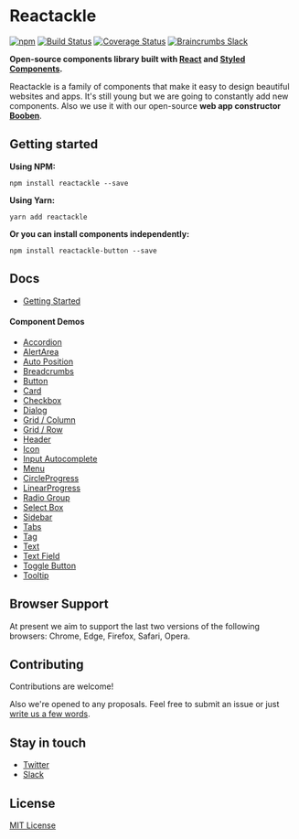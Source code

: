 
# Reactackle
[![npm](https://img.shields.io/npm/v/reactackle.svg)](https://www.npmjs.com/package/reactackle)
[![Build Status](https://travis-ci.org/bcrumbs/reactackle.svg?branch=master)](https://travis-ci.org/bcrumbs/reactackle)
[![Coverage Status](https://coveralls.io/repos/github/bcrumbs/reactackle/badge.svg?branch=master)](https://coveralls.io/github/bcrumbs/reactackle?branch=master)
[![Braincrumbs Slack](https://slackin.braincrumbs.io/badge.svg)](https://slackin.braincrumbs.io)

**Open-source components library built with [React](https://facebook.github.io/react/) and [Styled Components](https://www.styled-components.com).**

Reactackle is a family of components that make it easy to design beautiful websites and apps. It's still young but we are going to constantly add new components. Also we use it with our open-source **web app constructor [Booben](https://booben.io)**.

## Getting started

**Using NPM:**
```
npm install reactackle --save
```

**Using Yarn:**
```
yarn add reactackle
```

**Or you can install components independently:**
```
npm install reactackle-button --save
```

## Docs
* [Getting Started](http://reactackle-docs.braincrumbs.io)

#### Component Demos
* [Accordion](http://reactackle-docs.braincrumbs.io/#/accordion/demo)
* [AlertArea](http://reactackle-docs.braincrumbs.io/#/alert-area/demo)
* [Auto Position](http://reactackle-docs.braincrumbs.io/#/auto-position/demo)
* [Breadcrumbs](http://reactackle-docs.braincrumbs.io/#/breadcrumbs/demo)
* [Button](http://reactackle-docs.braincrumbs.io/#/button/demo)
* [Card](http://reactackle-docs.braincrumbs.io/#/card/demo)
* [Checkbox](http://reactackle-docs.braincrumbs.io/#/checkbox/demo)
* [Dialog](http://reactackle-docs.braincrumbs.io/#/dialog/demo)
* [Grid / Column](http://reactackle-docs.braincrumbs.io/#/grid-column/demo)
* [Grid / Row](http://reactackle-docs.braincrumbs.io/#/grid-row/demo)
* [Header](http://reactackle-docs.braincrumbs.io/#/header/demo)
* [Icon](http://reactackle-docs.braincrumbs.io/#/icon/demo)
* [Input Autocomplete](http://reactackle-docs.braincrumbs.io/#/input-autocomplete/demo)
* [Menu](http://reactackle-docs.braincrumbs.io/#/menu/demo)
* [CircleProgress](http://reactackle-docs.braincrumbs.io/#/circle-progress/demo)
* [LinearProgress](http://reactackle-docs.braincrumbs.io/#/linear-progress/demo)
* [Radio Group](http://reactackle-docs.braincrumbs.io/#/radio/demo)
* [Select Box](http://reactackle-docs.braincrumbs.io/#/select-box/demo)
* [Sidebar](http://reactackle-docs.braincrumbs.io/#/sidebar/demo)
* [Tabs](http://reactackle-docs.braincrumbs.io/#/tabs/demo)
* [Tag](http://reactackle-docs.braincrumbs.io/#/tag/demo)
* [Text](http://reactackle-docs.braincrumbs.io/#/text/demo)
* [Text Field](http://reactackle-docs.braincrumbs.io/#/text-field/demo)
* [Toggle Button](http://reactackle-docs.braincrumbs.io/#/toggle-button/demo)
* [Tooltip](http://reactackle-docs.braincrumbs.io/#/tooltip/demo)

## Browser Support
At present we aim to support the last two versions of the following browsers: Chrome, Edge, Firefox, Safari, Opera.

## Contributing
Contributions are welcome!

Also we're opened to any proposals. Feel free to submit an issue or just [write us a few words](mailto:hello@braincrumbs.io).

## Stay in touch
* [Twitter](https://twitter.com/@reactackle)
* [Slack](https://reactackle.slack.com)

## License
[MIT License](/LICENSE)

